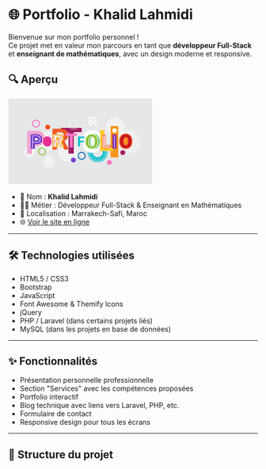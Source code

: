 # 🌐 Portfolio - Khalid Lahmidi

Bienvenue sur mon portfolio personnel !  
Ce projet met en valeur mon parcours en tant que **développeur Full-Stack** et **enseignant de mathématiques**, avec un design moderne et responsive.

## 🔍 Aperçu

![Aperçu du portfolio](assets/imgs/por1.png)

- 🎯 Nom : **Khalid Lahmidi**
- 👨‍💻 Métier : Développeur Full-Stack & Enseignant en Mathématiques
- 📍 Localisation : Marrakech-Safi, Maroc
- 🌐 [Voir le site en ligne](https://khalidlh.github.io/portfolio/)

---

## 🛠️ Technologies utilisées

- HTML5 / CSS3
- Bootstrap
- JavaScript
- Font Awesome & Themify Icons
- jQuery
- PHP / Laravel (dans certains projets liés)
- MySQL (dans les projets en base de données)

---

## ✨ Fonctionnalités

- Présentation personnelle professionnelle
- Section "Services" avec les compétences proposées
- Portfolio interactif
- Blog technique avec liens vers Laravel, PHP, etc.
- Formulaire de contact
- Responsive design pour tous les écrans

---

## 📂 Structure du projet

